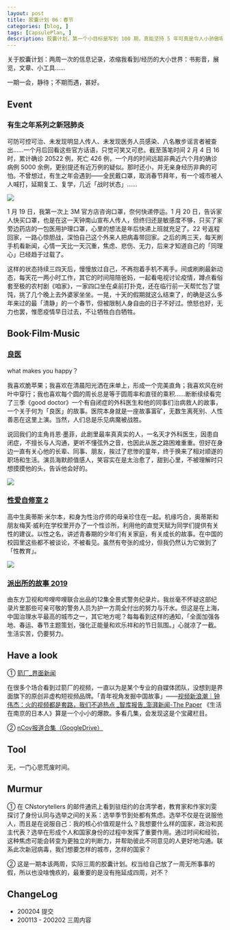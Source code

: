 ```yaml
---
layout: post
title: 胶囊计划 06：春节
categories: [blog, ]
tags: [CapsulePlan, ]
description: 胶囊计划，第一个小目标是写到 100 期，真能坚持 5 年可真是令人小骄傲呢
---
```



关于胶囊计划：两周一次的信息记录，浓缩我看到/经历的大小世界：书影音，展览，文章、小工具……

一期一会，静待；不期而遇，甚好。

## Event

### 有生之年系列之新冠肺炎

可防可控可治、未发现明显人传人、未发现医务人员感染、八名散步谣言者被查出……一个月后回看这些官方话语，只觉可笑又可悲。截至落笔时间 2 月 4 日 16 时，累计确诊 20522 例，死亡 426 例，一个月的时间远超非典近六个月的确诊病例 5000 余例，更别提还有近万例的疑似。那时还小，并无亲身经历非典的可怕。不曾想过，有生之年会遇到——全民戴口罩，取消春节拜年，有一个城市被人人喊打，延期复工、复学，几近「战时状态」……


![](https://tva1.sinaimg.cn/large/006tNbRwgy1gbjih21txsj30j7140qfv.jpg)

1 月 19 日，我第一次上 3M 官方店咨询口罩，奈何快递停运。1 月 20 日，告诉家人快买口罩，也是在这一天钟南山宣布人传人，但终归还是敏感度不够，只买了家旁边药店的一包医用护理口罩，心里的想法是年后快递上班就充足了。22 号返程回家，一路心惊胆战，深怕自己这个外来人把病毒带回家。之后的两三天，每天刷手机看新闻，心情一天比一天沉重，焦虑、悲伤、无力，后来才知道自己的「同理心」已经趋于过载了。

这样的状态持续三四天后，慢慢放过自己，不再抱着手机不离手。间或刷刷最新动态，每天花一两小时工作，其它的时间陪陪爸妈，一起看电视讨论疫情，蹲点看俗套至极的农村剧《咱家》，一家四口坐在桌前打扑克，还在临行前一天帮忙包了馄饨，挑了几个晚上去外婆家坐坐。一晃，十天的假期就这么结束了，的确是这么多年来过的最「清静」的一个春节，但被限制人身自由的日子不好过。愤怒也好，无力也罢，惟愿疫情早日过去，不让牺牲白白牺牲。

## Book·Film·Music

### [良医](https://movie.douban.com/subject/26888731/)

what makes you happy？

我喜欢脆苹果；我喜欢在清晨阳光洒在床单上，形成一个完美直角；我喜欢风在树叶中穿行；我也喜欢每个圆的周长总是等于圆周率和直径的乘积……断断续续看完了三季《good doctor》一个有自闭症的外科医生和他的同事们治病救人的故事，一个关于何为「良医」的故事。医院本身就是一座故事富矿，无数生离死别、人性善恶在这里上演。当然，人们总是乐见病魔被战胜。

说回我们的主角肖恩·墨菲，此剧里最率真真实的人，一名天才外科医生，因患自闭症，不擅长与人沟通，更听不懂弦外之音，也因此从医之路困难重重。但好在身边一直有关心他的长辈、同事、朋友，挨过了悲惨的童年，终于换来了相对顺遂的职场和生活。演员海默颜值感人，笑容实在是太治愈了，甜到心里，不被理解时只想摸摸他的头，告诉他会好的。

![](https://tva1.sinaimg.cn/large/006tNbRwgy1gbknz2ezwej31300lwh8t.jpg)

### [性爱自修室 2](https://movie.douban.com/subject/30438115/)

高中生奥蒂斯·米尔本，和身为性治疗师的母亲珍住在一起。机缘巧合，奥蒂斯和朋友梅芙·威利在学校里开办了一个性诊所，利用他的直觉天赋为同学们提供有关性的建议。以性之名，讲述青春期的少年们有关家庭，有关成长的故事。在中国的校园里这些都不被谈论，不被看见。虽然有夸张的成分，但我仍然认为它做到了「性教育」。

![](https://tva1.sinaimg.cn/large/006tNbRwgy1gbkoheliv4j30u00k00xa.jpg)

### [派出所的故事 2019](https://www.bilibili.com/video/av79849479)

由东方卫视和哔哩哔哩联合出品的12集全景式警务纪录片。我丝毫不怀疑这部纪录片里那些可亲可敬的警务人员为护一方周全付出的努力与汗水。但这是在上海，中国治理水平最高的城市之一，其它地方呢？每每看到这样的通知，「全面加强各地、春运、春节主题策划，强化正能量和欢乐祥和的节日氛围。」心就凉了一截。生活实苦，仍要努力。

## Have a look

① [箭厂_界面新闻](https://www.jiemian.com/lists/178.html)

在很多个场合看到过箭厂的视频，一直以为是某个专业的自媒体团队，没想到是界面旗下的原创非虚构短视频品牌。「青年视角发掘中国故事」——[视频新浪潮｜钟伟杰：火的视频都是套路，我们不追热点 _智库报告_澎湃新闻-The Paper](https://www.thepaper.cn/newsDetail_forward_2704999) 《生活在南京的日本人》算是一个小小的爆款。多看几集，会发现这是个宝藏栏目。

② [nCov报道合集（GoogleDrive）](https://drive.google.com/drive/mobile/folders/1tJzt1QrzBOZimg-HG_N7kaco6NnZ4a7-?from=timeline&isappinstalled=0)


## Tool

无，一门心思荒废时间。

## Murmur

① 在 CNstorytellers 的邮件通讯上看到驻纽约的台湾学者，教育家和作家刘雯探讨了身份认同与选举之间的关系：选举季节到处都有焦虑。选举不仅是在说服他人，而且是在说服自己：我的核心价值观是什么？我想要什么样的国家，政治和民主代表？选举在形成个人和国家身份的过程中发挥了重要作用。通过时间和经验，这种焦虑可能会转变为更独立的判断力，并帮助彼此不同意见的人更好地沟通。联系此次新冠病毒，我们想要怎样的城市，怎样的国家？

② 这是一期本该两周，实际三周的胶囊计划。权当给自己放了一周无所事事的假，所以也没啥愧疚的，最重要的是没有拖延成四周，对不？

## ChangeLog

- 200204 提交
- 200113 - 200202 三周内容